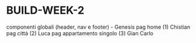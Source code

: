 # BUILD-WEEK-2

componenti globali (header, nav e footer) - Genesis
pag home (1) Chistian
pag città (2) Luca
pag appartamento singolo (3) Gian Carlo

